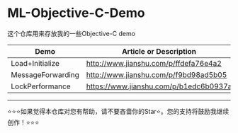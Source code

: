 # ML-Objective-C-Demo
这个仓库用来存放我的一些Objective-C demo

Demo|Article or Description
---|---
Load+Initialize|http://www.jianshu.com/p/ffdefa76e4a2
MessageForwarding | http://www.jianshu.com/p/f9bd98ad5b05
LockPerformance|https://www.jianshu.com/p/b1edc6b0937a

---

⭐⭐⭐如果觉得本仓库对您有帮助，请不要吝啬你的Star⭐。您的支持将鼓励我继续创作！⭐⭐⭐


